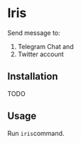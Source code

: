 # Iris

Send message to:
1. Telegram Chat and
1. Twitter account

## Installation

TODO

## Usage

Run `iris`command.

